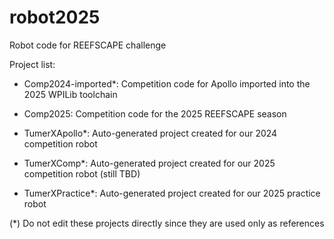 # robot2025
Robot code for REEFSCAPE challenge

Project list:

- Comp2024-imported*: Competition code for Apollo imported into the 2025 WPILib toolchain

- Comp2025: Competition code for the 2025 REEFSCAPE season

- TumerXApollo*: Auto-generated project created for our 2024 competition robot

- TumerXComp*: Auto-generated project created for our 2025 competition robot (still TBD)

- TumerXPractice*: Auto-generated project created for our 2025 practice robot

(*) Do not edit these projects directly since they are used only as references
